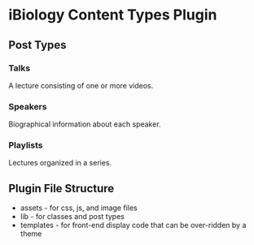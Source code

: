 # iBiology Content Types Plugin

## Post Types

### Talks

A lecture consisting of one or more videos.

### Speakers

Biographical information about each speaker.

### Playlists

Lectures organized in a series.

## Plugin File Structure

* assets - for css, js, and image files
* lib - for classes and post types
* templates - for front-end display code that can be over-ridden by a theme




